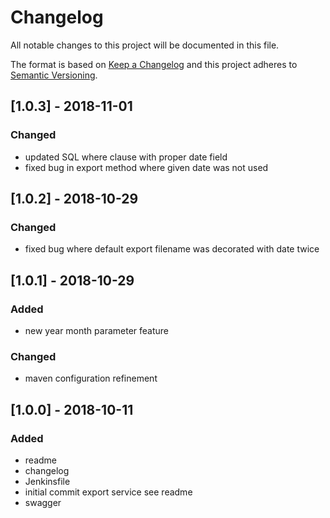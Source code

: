 # Changelog
All notable changes to this project will be documented in this file.

The format is based on [Keep a Changelog](http://keepachangelog.com/en/1.0.0/)
and this project adheres to [Semantic Versioning](http://semver.org/spec/v2.0.0.html).

## [1.0.3] - 2018-11-01

### Changed
 - updated SQL where clause with proper date field
 - fixed bug in export method where given date was not used

## [1.0.2] - 2018-10-29

### Changed
 - fixed bug where default export filename was decorated with date twice

## [1.0.1] - 2018-10-29

### Added
 - new year month parameter feature

### Changed
 - maven configuration refinement

## [1.0.0] - 2018-10-11

### Added
- readme
- changelog
- Jenkinsfile
- initial commit export service see readme
- swagger


